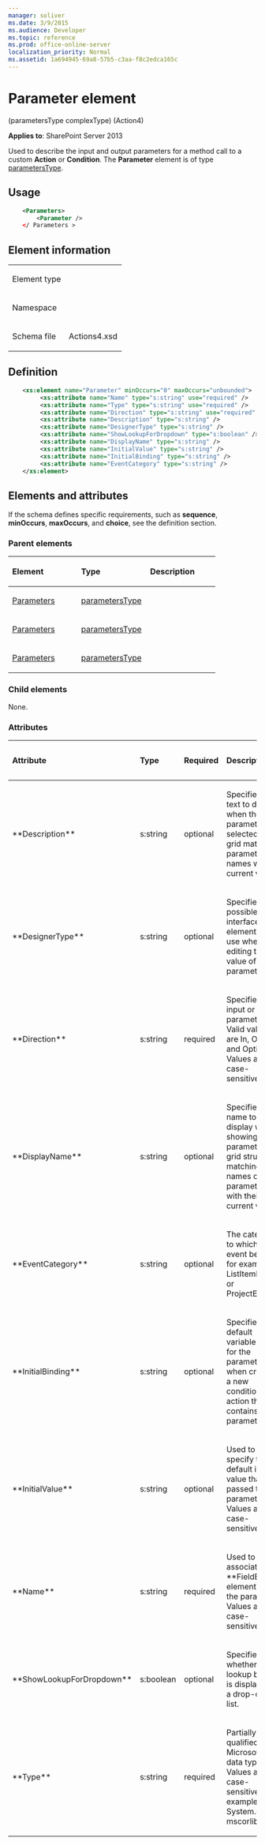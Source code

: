 ```yaml
---
manager: soliver
ms.date: 3/9/2015
ms.audience: Developer
ms.topic: reference
ms.prod: office-online-server
localization_priority: Normal
ms.assetid: 1a694945-69a8-57b5-c3aa-f8c2edca165c
---
```


# Parameter element 

(parametersType complexType) (Action4)

**Applies to**: SharePoint Server 2013

Used to describe the input and output parameters for a method call to a custom **Action** or **Condition**. The **Parameter** element is of type [parametersType](parameterstype-complextype-action4.md).

## Usage

```XML
    <Parameters>
        <Parameter />
    </ Parameters >
```

## Element information

<table>
<colgroup>
<col width="50%" />
<col width="50%" />
</colgroup>
<tbody>
<tr class="odd">
<td align="left"><p><span class="label">Element type</span></p></td>
<td align="left"><p></p></td>
</tr>
<tr class="even">
<td align="left"><p><span class="label">Namespace</span></p></td>
<td align="left"><p></p></td>
</tr>
<tr class="odd">
<td align="left"><p><span class="label">Schema file</span></p></td>
<td align="left"><p>Actions4.xsd</p></td>
</tr>
</tbody>
</table>

## Definition

```XML
    <xs:element name="Parameter" minOccurs="0" maxOccurs="unbounded">
         <xs:attribute name="Name" type="s:string" use="required" />
         <xs:attribute name="Type" type="s:string" use="required" />
         <xs:attribute name="Direction" type="s:string" use="required" />
         <xs:attribute name="Description" type="s:string" />
         <xs:attribute name="DesignerType" type="s:string" />
         <xs:attribute name="ShowLookupForDropdown" type="s:boolean" />
         <xs:attribute name="DisplayName" type="s:string" />
         <xs:attribute name="InitialValue" type="s:string" />
         <xs:attribute name="InitialBinding" type="s:string" />
         <xs:attribute name="EventCategory" type="s:string" />
    </xs:element>  
```

## Elements and attributes

If the schema defines specific requirements, such as **sequence**, **minOccurs**, **maxOccurs**, and **choice**, see the definition section.

### Parent elements

<table>
<colgroup>
<col width="33%" />
<col width="33%" />
<col width="33%" />
</colgroup>
<thead>
<tr class="header">
<th align="left"><p>Element</p></th>
<th align="left"><p>Type</p></th>
<th align="left"><p>Description</p></th>
</tr>
</thead>
<tbody>
<tr class="odd">
<td align="left"><p><a href="parameters-element-flow-elementflows-elementworkflowinfo-elementaction4.md">Parameters</a></p></td>
<td align="left"><p><a href="parameterstype-complextype-action4.md">parametersType</a></p></td>
<td align="left"><p></p></td>
</tr>
<tr class="even">
<td align="left"><p><a href="parameters-element-action-elementactions-elementworkflowinfo-elementaction4.md">Parameters</a></p></td>
<td align="left"><p><a href="parameterstype-complextype-action4.md">parametersType</a></p></td>
<td align="left"><p></p></td>
</tr>
<tr class="odd">
<td align="left"><p><a href="parameters-element-condition-elementconditions-elementworkflowinfo-elementaction.md">Parameters</a></p></td>
<td align="left"><p><a href="parameterstype-complextype-action4.md">parametersType</a></p></td>
<td align="left"><p></p></td>
</tr>
</tbody>
</table>

### Child elements

None.

### Attributes

<table>
<colgroup>
<col width="15%" />
<col width="15%" />
<col width="15%" />
<col width="30%" />
<col width="25%" />
</colgroup>
<thead>
<tr class="header">
<th align="left"><p>Attribute</p></th>
<th align="left"><p>Type</p></th>
<th align="left"><p>Required</p></th>
<th align="left"><p>Description</p></th>
<th align="left"><p>Possible values</p></th>
</tr>
</thead>
<tbody>
<tr class="odd">
<td align="left"><p>**Description**</p></td>
<td align="left"><p>s:string</p></td>
<td align="left"><p>optional</p></td>
<td align="left"><p>Specifies the text to display when the parameter is selected in a grid matching parameters names with current values.</p></td>
<td align="left"><p>Values of the s:string type.</p></td>
</tr>
<tr class="even">
<td align="left"><p>**DesignerType**</p></td>
<td align="left"><p>s:string</p></td>
<td align="left"><p>optional</p></td>
<td align="left"><p>Specifies the possible interface elements to use when editing the value of a parameter.</p></td>
<td align="left"><p>Values of the s:string type.</p></td>
</tr>
<tr class="odd">
<td align="left"><p>**Direction**</p></td>
<td align="left"><p>s:string</p></td>
<td align="left"><p>required</p></td>
<td align="left"><p>Specifies an input or output parameter. Valid values are In, Out, and Optional. Values are not case-sensitive.</p></td>
<td align="left"><p>Values of the s:string type.</p></td>
</tr>
<tr class="even">
<td align="left"><p>**DisplayName**</p></td>
<td align="left"><p>s:string</p></td>
<td align="left"><p>optional</p></td>
<td align="left"><p>Specifies the name to display when showing the parameter in a grid structure matching names of parameters with their current values.</p></td>
<td align="left"><p>Values of the s:string type.</p></td>
</tr>
<tr class="odd">
<td align="left"><p>**EventCategory**</p></td>
<td align="left"><p>s:string</p></td>
<td align="left"><p>optional</p></td>
<td align="left"><p>The category to which the event belongs; for example, ListItemEvent or ProjectEvent.</p></td>
<td align="left"><p>Values of the s:string type.</p></td>
</tr>
<tr class="even">
<td align="left"><p>**InitialBinding**</p></td>
<td align="left"><p>s:string</p></td>
<td align="left"><p>optional</p></td>
<td align="left"><p>Specifies the default variable to use for the parameter when creating a new condition or action that contains the parameter.</p></td>
<td align="left"><p>Values of the s:string type.</p></td>
</tr>
<tr class="odd">
<td align="left"><p>**InitialValue**</p></td>
<td align="left"><p>s:string</p></td>
<td align="left"><p>optional</p></td>
<td align="left"><p>Used to specify the default initial value that is passed to the parameter. Values are not case-sensitive.</p></td>
<td align="left"><p>Values of the s:string type.</p></td>
</tr>
<tr class="even">
<td align="left"><p>**Name**</p></td>
<td align="left"><p>s:string</p></td>
<td align="left"><p>required</p></td>
<td align="left"><p>Used to associate the **FieldBind** element with the parameter. Values are not case-sensitive.</p></td>
<td align="left"><p>Values of the s:string type.</p></td>
</tr>
<tr class="odd">
<td align="left"><p>**ShowLookupForDropdown**</p></td>
<td align="left"><p>s:boolean</p></td>
<td align="left"><p>optional</p></td>
<td align="left"><p>Specifies whether a lookup button is displayed for a drop-down list.</p></td>
<td align="left"><p>Values of the s:boolean type.</p></td>
</tr>
<tr class="even">
<td align="left"><p>**Type**</p></td>
<td align="left"><p>s:string</p></td>
<td align="left"><p>required</p></td>
<td align="left"><p>Partially qualified Microsoft .NET data type. Values are not case-sensitive. For example: System.Object, mscorlib</p></td>
<td align="left"><p>Values of the s:string type.</p></td>
</tr>
</tbody>
</table>








